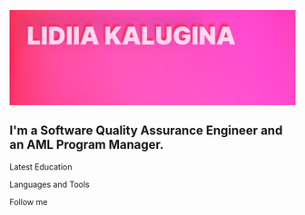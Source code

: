 ![Header](https://github.com/KLidya/KLidya/blob/main/Assets/Group%203.jpg)

## I'm a Software Quality Assurance Engineer and an AML Program Manager.

Latest Education

Languages and Tools

Follow me
